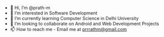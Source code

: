 - 👋 Hi, I’m @prath-m
- 👀 I’m interested in Software Development
- 🌱 I’m currently learning Computer Science in Delhi University
- 💞️ I’m looking to collaborate on Android and Web Development Projects
- 📫 How to reach me - Email me at prrrathm@gmail.com

<!---
prath-m/prath-m is a ✨ special ✨ repository because its `README.md` (this file) appears on your GitHub profile.
You can click the Preview link to take a look at your changes.
--->
